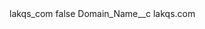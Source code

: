 <?xml version="1.0" encoding="UTF-8"?>
<CustomMetadata xmlns="http://soap.sforce.com/2006/04/metadata" xmlns:xsi="http://www.w3.org/2001/XMLSchema-instance" xmlns:xsd="http://www.w3.org/2001/XMLSchema">
    <label>lakqs_com</label>
    <protected>false</protected>
    <values>
        <field>Domain_Name__c</field>
        <value xsi:type="xsd:string">lakqs.com</value>
    </values>
</CustomMetadata>
